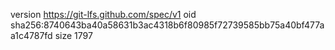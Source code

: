 version https://git-lfs.github.com/spec/v1
oid sha256:8740643ba40a58631b3ac4318b6f80985f72739585bb75a40bf477aa1c4787fd
size 1797
